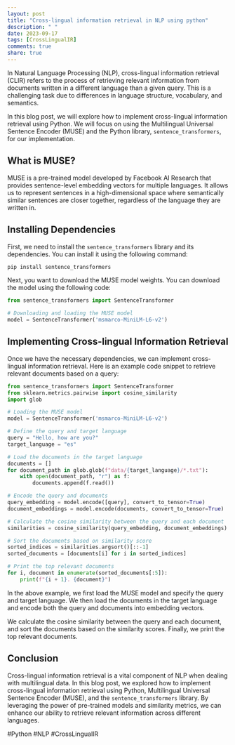 ```yaml
---
layout: post
title: "Cross-lingual information retrieval in NLP using python"
description: " "
date: 2023-09-17
tags: [CrossLingualIR]
comments: true
share: true
---
```


In Natural Language Processing (NLP), cross-lingual information retrieval (CLIR) refers to the process of retrieving relevant information from documents written in a different language than a given query. This is a challenging task due to differences in language structure, vocabulary, and semantics.

In this blog post, we will explore how to implement cross-lingual information retrieval using Python. We will focus on using the Multilingual Universal Sentence Encoder (MUSE) and the Python library, `sentence_transformers`, for our implementation.

## What is MUSE?

MUSE is a pre-trained model developed by Facebook AI Research that provides sentence-level embedding vectors for multiple languages. It allows us to represent sentences in a high-dimensional space where semantically similar sentences are closer together, regardless of the language they are written in.

## Installing Dependencies

First, we need to install the `sentence_transformers` library and its dependencies. You can install it using the following command:

```python
pip install sentence_transformers
```

Next, you want to download the MUSE model weights. You can download the model using the following code:

```python
from sentence_transformers import SentenceTransformer

# Downloading and loading the MUSE model
model = SentenceTransformer('msmarco-MiniLM-L6-v2')
```

## Implementing Cross-lingual Information Retrieval

Once we have the necessary dependencies, we can implement cross-lingual information retrieval. Here is an example code snippet to retrieve relevant documents based on a query:

```python
from sentence_transformers import SentenceTransformer
from sklearn.metrics.pairwise import cosine_similarity
import glob

# Loading the MUSE model
model = SentenceTransformer('msmarco-MiniLM-L6-v2')

# Define the query and target language
query = "Hello, how are you?"
target_language = "es"

# Load the documents in the target language
documents = []
for document_path in glob.glob(f"data/{target_language}/*.txt"):
    with open(document_path, "r") as f:
        documents.append(f.read())

# Encode the query and documents
query_embedding = model.encode([query], convert_to_tensor=True)
document_embeddings = model.encode(documents, convert_to_tensor=True)

# Calculate the cosine similarity between the query and each document
similarities = cosine_similarity(query_embedding, document_embeddings).flatten()

# Sort the documents based on similarity score
sorted_indices = similarities.argsort()[::-1]
sorted_documents = [documents[i] for i in sorted_indices]

# Print the top relevant documents
for i, document in enumerate(sorted_documents[:5]):
    print(f"{i + 1}. {document}")
```

In the above example, we first load the MUSE model and specify the query and target language. We then load the documents in the target language and encode both the query and documents into embedding vectors.

We calculate the cosine similarity between the query and each document, and sort the documents based on the similarity scores. Finally, we print the top relevant documents.

## Conclusion

Cross-lingual information retrieval is a vital component of NLP when dealing with multilingual data. In this blog post, we explored how to implement cross-lingual information retrieval using Python, Multilingual Universal Sentence Encoder (MUSE), and the `sentence_transformers` library. By leveraging the power of pre-trained models and similarity metrics, we can enhance our ability to retrieve relevant information across different languages.

#Python #NLP #CrossLingualIR